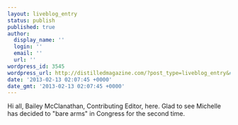 ```yaml
---
layout: liveblog_entry
status: publish
published: true
author:
  display_name: ''
  login: ''
  email: ''
  url: ''
wordpress_id: 3545
wordpress_url: http://distilledmagazine.com/?post_type=liveblog_entry&#038;p=3545
date: '2013-02-13 02:07:45 +0000'
date_gmt: '2013-02-13 02:07:45 +0000'
---
```

<p>Hi all, Bailey McClanathan, Contributing Editor, here. Glad to see Michelle has decided to "bare arms" in Congress for the second time.</p>
